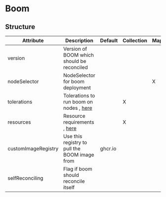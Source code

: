 # Boom 
 

## Structure 
 

| Attribute           | Description                                                               | Default  | Collection | Map  |
| ------------------- | ------------------------------------------------------------------------- | -------- | ---------- | ---  |
| version             | Version of BOOM which should be reconciled                                |          |            |      |
| nodeSelector        | NodeSelector for boom deployment                                          |          |            | X    |
| tolerations         | Tolerations to run boom on nodes , [here](k8s/Tolerations/Tolerations.md) |          | X          |      |
| resources           | Resource requirements , [here](k8s/Resources/Resources.md)                |          | X          |      |
| customImageRegistry | Use this registry to pull the BOOM image from                             |  ghcr.io |            |      |
| selfReconciling     | Flag if boom should reconcile itself                                      |          |            |      |